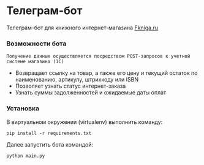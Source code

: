 # Телеграм-бот

Телеграм-бот для книжного интернет-магазина [Fkniga.ru](http://fkniga.ru)

### Возможности бота
`Получение данных осуществляется посредством POST-запросов к учетной системе магазина (1С)`

- Возвращает ссылку на товар, а также его цену и текущий остаток по наименованию, артикулу, штрихкоду или ISBN
- Позволяет узнать статус интернет-заказа
- Узнать суммы задолженностей и ожидаемые даты оплат

### Установка

В виртуальном окружении (virtualenv) выполнить команду:
```
pip install -r requirements.txt
```
Далее запустить бота командой:
```
python main.py
```
